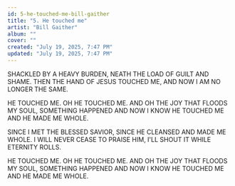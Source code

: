 ```yaml
---
id: 5-he-touched-me-bill-gaither
title: "5. He touched me"
artist: "Bill Gaither"
album: ""
cover: ""
created: "July 19, 2025, 7:47 PM"
updated: "July 19, 2025, 7:47 PM"
---
```


SHACKLED BY A HEAVY BURDEN,
NEATH THE LOAD OF GUILT AND SHAME. THEN THE HAND OF JESUS TOUCHED ME, AND NOW I AM NO LONGER THE SAME.

HE TOUCHED ME.  OH HE TOUCHED ME. AND OH THE JOY THAT FLOODS MY SOUL, SOMETHING HAPPENED AND NOW I KNOW HE TOUCHED ME AND HE MADE ME WHOLE.

SINCE I MET THE BLESSED SAVIOR,
SINCE HE CLEANSED AND MADE ME WHOLE. I WILL NEVER CEASE TO PRAISE HIM, I'LL SHOUT IT WHILE ETERNITY ROLLS.

HE TOUCHED ME.  OH HE TOUCHED ME. AND OH THE JOY THAT FLOODS MY SOUL, SOMETHING HAPPENED AND NOW I KNOW HE TOUCHED ME AND HE MADE ME WHOLE.